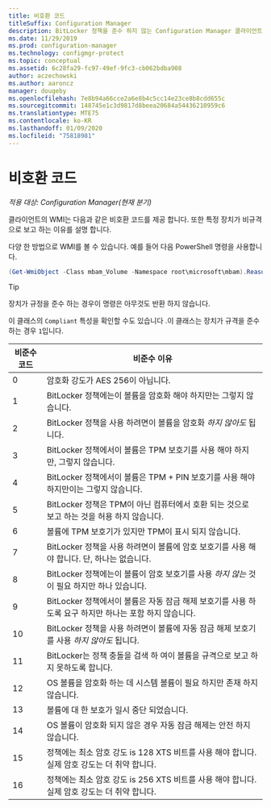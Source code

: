 ```yaml
---
title: 비호환 코드
titleSuffix: Configuration Manager
description: BitLocker 정책을 준수 하지 않는 Configuration Manager 클라이언트에서 사용할 수 있는 코드에 대 한 기술 참조
ms.date: 11/29/2019
ms.prod: configuration-manager
ms.technology: configmgr-protect
ms.topic: conceptual
ms.assetid: 6c28fa29-fc97-49ef-9fc3-cb062bdba908
author: aczechowski
ms.author: aaroncz
manager: dougeby
ms.openlocfilehash: 7e8b94a66cce2a6e8b4c5cc14e23ce8b8cdd655c
ms.sourcegitcommit: 148745e1c3d9817d8beea20684a54436210959c6
ms.translationtype: MTE75
ms.contentlocale: ko-KR
ms.lasthandoff: 01/09/2020
ms.locfileid: "75818981"
---
```

# <a name="non-compliance-codes"></a>비호환 코드

*적용 대상: Configuration Manager(현재 분기)*

<!--3601034-->

클라이언트의 WMI는 다음과 같은 비호환 코드를 제공 합니다. 또한 특정 장치가 비규격으로 보고 하는 이유를 설명 합니다.

다양 한 방법으로 WMI를 볼 수 있습니다. 예를 들어 다음 PowerShell 명령을 사용합니다.

``` PowerShell
(Get-WmiObject -Class mbam_Volume -Namespace root\microsoft\mbam).ReasonsForNoncompliance
```

> [!TIP]
> 장치가 규정을 준수 하는 경우이 명령은 아무것도 반환 하지 않습니다.
>
> 이 클래스의 `Compliant` 특성을 확인할 수도 있습니다 .이 클래스는 장치가 규격을 준수 하는 경우 `1`입니다.

|비준수 코드|비준수 이유|
|--- |--- |
|0|암호화 강도가 AES 256이 아닙니다.|
|1|BitLocker 정책에는이 볼륨을 암호화 해야 하지만는 그렇지 않습니다.|
|2|BitLocker 정책을 사용 하려면이 볼륨을 암호화 *하지 않아도* 됩니다.|
|3|BitLocker 정책에서이 볼륨은 TPM 보호기를 사용 해야 하지만, 그렇지 않습니다.|
|4|BitLocker 정책에서이 볼륨은 TPM + PIN 보호기를 사용 해야 하지만이는 그렇지 않습니다.|
|5|BitLocker 정책은 TPM이 아닌 컴퓨터에서 호환 되는 것으로 보고 하는 것을 허용 하지 않습니다.|
|6|볼륨에 TPM 보호기가 있지만 TPM이 표시 되지 않습니다.|
|7|BitLocker 정책을 사용 하려면이 볼륨에 암호 보호기를 사용 해야 합니다. 단, 하나는 없습니다.|
|8|BitLocker 정책에는이 볼륨이 암호 보호기를 사용 *하지 않는* 것이 필요 하지만 하나 있습니다.|
|9|BitLocker 정책에서이 볼륨은 자동 잠금 해제 보호기를 사용 하도록 요구 하지만 하나는 포함 하지 않습니다.|
|10|BitLocker 정책을 사용 하려면이 볼륨에 자동 잠금 해제 보호기를 사용 *하지 않아도* 됩니다.|
|11|BitLocker는 정책 충돌을 검색 하 여이 볼륨을 규격으로 보고 하지 못하도록 합니다.|
|12|OS 볼륨을 암호화 하는 데 시스템 볼륨이 필요 하지만 존재 하지 않습니다.|
|13|볼륨에 대 한 보호가 일시 중단 되었습니다.|
|14|OS 볼륨이 암호화 되지 않은 경우 자동 잠금 해제는 안전 하지 않습니다.|
|15|정책에는 최소 암호 강도 is 128 XTS 비트를 사용 해야 합니다. 실제 암호 강도는 더 취약 합니다.|
|16|정책에는 최소 암호 강도 is 256 XTS 비트를 사용 해야 합니다. 실제 암호 강도는 더 취약 합니다.|
